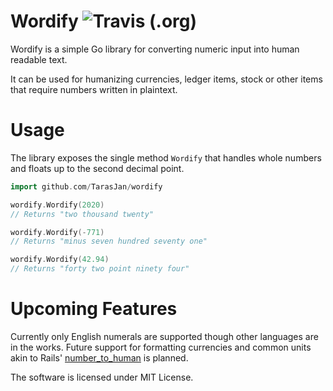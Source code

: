 # Wordify <img alt="Travis (.org)" src="https://img.shields.io/travis/TarasJan/wordify">
Wordify is a simple Go library for converting numeric input into human readable text. 

It can be used for humanizing currencies, ledger items, stock or other items that require numbers written in plaintext.

# Usage

The library exposes the single method `Wordify` that handles whole numbers and floats up to the second decimal point.

```go
import github.com/TarasJan/wordify

wordify.Wordify(2020)
// Returns "two thousand twenty"

wordify.Wordify(-771)
// Returns "minus seven hundred seventy one"

wordify.Wordify(42.94)
// Returns "forty two point ninety four"

```

# Upcoming Features

Currently only English numerals are supported though other languages are in the works. Future support for formatting currencies and common units akin to Rails' [number_to_human](https://apidock.com/rails/v5.2.3/ActionView/Helpers/NumberHelper/number_to_human) is planned.

The software is licensed under MIT License.

